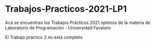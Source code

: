 # Trabajos-Practicos-2021-LP1

Acá se encuentran los Trabajos Prácticos 2021 óptimos de la materia de Laboratorio de Programación - Universidad Favaloro

El Trabajo práctico 2 no está completo
